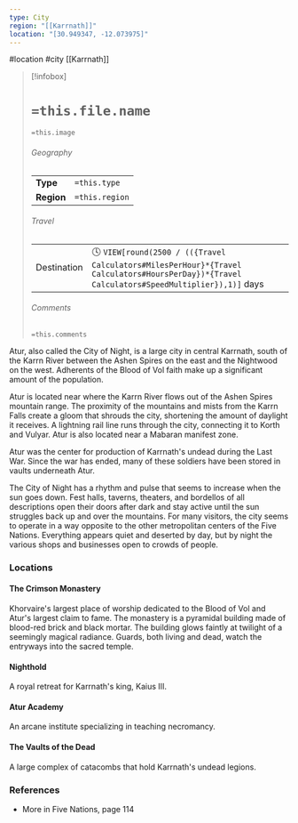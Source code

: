 ```yaml
---
type: City
region: "[[Karrnath]]"
location: "[30.949347, -12.073975]"
---
```

 #location #city [[Karrnath]]

> [!infobox]
> # `=this.file.name`
> `=this.image`
> ###### Geography
> |  |  |
> | ---- | ---- |
> | **Type** | `=this.type` |
> | **Region** | `=this.region` |
> ###### Travel
> |  |  |
> | ---- | ---- |
> | Destination | 🕓 `VIEW[round(2500 / (({Travel Calculators#MilesPerHour}*{Travel Calculators#HoursPerDay})*{Travel Calculators#SpeedMultiplier}),1)]` days |
> ###### Comments
> `=this.comments`

Atur, also called the City of Night, is a large city in central Karrnath, south of the Karrn River between the Ashen Spires on the east and the Nightwood on the west. Adherents of the Blood of Vol faith make up a significant amount of the population.

Atur is located near where the Karrn River flows out of the Ashen Spires mountain range. The proximity of the mountains and mists from the Karrn Falls create a gloom that shrouds the city, shortening the amount of daylight it receives. A lightning rail line runs through the city, connecting it to Korth and Vulyar. Atur is also located near a Mabaran manifest zone.

Atur was the center for production of Karrnath's undead during the Last War. Since the war has ended, many of these soldiers have been stored in vaults underneath Atur.

The City of Night has a rhythm and pulse that seems to increase when the sun goes down. Fest halls, taverns, theaters, and bordellos of all descriptions open their doors after dark and stay active until the sun struggles back up and over the mountains. For many visitors, the city seems to operate in a way opposite to the other metropolitan centers of the Five Nations. Everything appears quiet and deserted by day, but by night the various shops and businesses open to crowds of people.

### Locations

#### The Crimson Monastery
Khorvaire's largest place of worship dedicated to the Blood of Vol and Atur's largest claim to fame. The monastery is a pyramidal building made of blood-red brick and black mortar. The building glows faintly at twilight of a seemingly magical radiance. Guards, both living and dead, watch the entryways into the sacred temple.

#### Nighthold
A royal retreat for Karrnath's king, Kaius III.

#### Atur Academy
An arcane institute specializing in teaching necromancy.

#### The Vaults of the Dead
A large complex of catacombs that hold Karrnath's undead legions.

### References

* More in Five Nations, page 114

